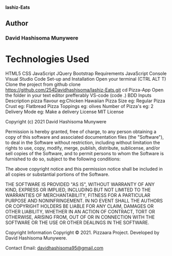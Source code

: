 #### lashiz-Eats
## Author
### David Hashisoma Munywere

# Technologies Used
HTML5
CSS
JavaScript
JQuery
Bootstrap
Requirements
JavaScript Console
Visual Studio Code
Set-up and Installation
Open your terminal (CTRL ALT T)
Clone the project from github clone https://github.com/254Davidhashisoma/lashiz-Eats.git
cd Pizza-App
Open the folder in your text editor prefferably VS-code (code .)
BDD
Inputs	Description
pizza flavour	eg:Chicken Hawaiian
Pizza Size	eg: Regular
Pizza Crust	eg: Flatbread
Pizza Toppings	eg: olives
Number of Pizza's	eg: 2
Delivery Mode	eg: Make a delivery
License
MIT License

Copyright (c) 2021 David Hashisoma Munywere

Permission is hereby granted, free of charge, to any person obtaining a copy of this software and associated documentation files (the "Software"), to deal in the Software without restriction, including without limitation the rights to use, copy, modify, merge, publish, distribute, sublicense, and/or sell copies of the Software, and to permit persons to whom the Software is furnished to do so, subject to the following conditions:

The above copyright notice and this permission notice shall be included in all copies or substantial portions of the Software.

THE SOFTWARE IS PROVIDED "AS IS", WITHOUT WARRANTY OF ANY KIND, EXPRESS OR IMPLIED, INCLUDING BUT NOT LIMITED TO THE WARRANTIES OF MERCHANTABILITY, FITNESS FOR A PARTICULAR PURPOSE AND NONINFRINGEMENT. IN NO EVENT SHALL THE AUTHORS OR COPYRIGHT HOLDERS BE LIABLE FOR ANY CLAIM, DAMAGES OR OTHER LIABILITY, WHETHER IN AN ACTION OF CONTRACT, TORT OR OTHERWISE, ARISING FROM, OUT OF OR IN CONNECTION WITH THE SOFTWARE OR THE USE OR OTHER DEALINGS IN THE SOFTWARE.

Copyright Information
Copyright © 2021. Pizzaara Project. Developed by David Hashisoma Munywere.

Contact
Email: davidhashisoma95@gmail.com